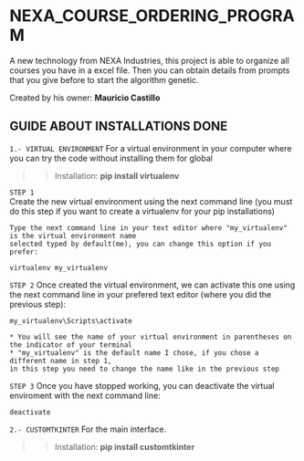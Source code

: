 # NEXA_COURSE_ORDERING_PROGRAM
A new technology from NEXA Industries, this project is able to organize all courses you have in a excel file. Then you can obtain details from prompts that you give before to start the algorithm genetic. 

Created by his owner: **Mauricio Castillo** 

## GUIDE ABOUT INSTALLATIONS DONE
``1.- VIRTUAL ENVIRONMENT``
For a virtual environment in your computer where you can try the code without installing them for global
>> Installation: **pip install virtualenv**

``STEP 1``	
    Create the new virtual environment using the next command line 
        (you must do this step if you want to create a virtualenv for your pip installations)
    
    Type the next command line in your text editor where "my_virtualenv" is the virtual environment name 
    selected typed by default(me), you can change this option if you prefer: 

    virtualenv my_virtualenv

``STEP 2``
    Once created the virtual environment, we can activate this one using the next command line in your 
    prefered text editor (where you did the previous step):

    my_virtualenv\Scripts\activate
    
    * You will see the name of your virtual environment in parentheses on the indicator of your terminal
    * "my_virtualenv" is the default name I chose, if you chose a different name in step 1, 
    in this step you need to change the name like in the previous step

``STEP 3``
    Once you have stopped working, you can deactivate the virtual enviroment with the next command line:

    deactivate

``2.- CUSTOMTKINTER`` For the main interface.
>> Installation: **pip install customtkinter**